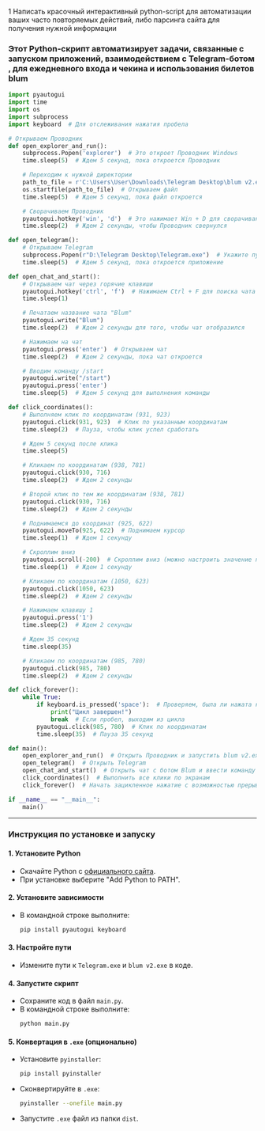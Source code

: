 1 Написать красочный интерактивный python-script для
автоматизации ваших часто повторяемых действий, либо
парсинга сайта для получения нужной информации
### Этот Python-скрипт автоматизирует задачи, связанные с запуском приложений, взаимодействием с Telegram-ботом , для ежедневного входа и чекина и использования билетов blum 

```python
import pyautogui
import time
import os
import subprocess
import keyboard  # Для отслеживания нажатия пробела

# Открываем Проводник
def open_explorer_and_run():
    subprocess.Popen('explorer')  # Это откроет Проводник Windows
    time.sleep(5)  # Ждем 5 секунд, пока откроется Проводник

    # Переходим к нужной директории
    path_to_file = r'C:\Users\User\Downloads\Telegram Desktop\blum v2.exe'  # Укажите путь к blum.exe
    os.startfile(path_to_file)  # Открываем файл
    time.sleep(5)  # Ждем 5 секунд, пока файл откроется

    # Сворачиваем Проводник
    pyautogui.hotkey('win', 'd')  # Это нажимает Win + D для сворачивания всех окон (включая Проводник)
    time.sleep(2)  # Ждем 2 секунды, чтобы Проводник свернулся

def open_telegram():
    # Открываем Telegram
    subprocess.Popen(r"D:\Telegram Desktop\Telegram.exe")  # Укажите путь к Telegram.exe
    time.sleep(5)  # Ждем 5 секунд, пока откроется приложение

def open_chat_and_start():
    # Открываем чат через горячие клавиши
    pyautogui.hotkey('ctrl', 'f')  # Нажимаем Ctrl + F для поиска чата
    time.sleep(1)

    # Печатаем название чата "Blum"
    pyautogui.write("Blum")
    time.sleep(2)  # Ждем 2 секунды для того, чтобы чат отобразился

    # Нажимаем на чат
    pyautogui.press('enter')  # Открываем чат
    time.sleep(2)  # Ждем 2 секунды, пока чат откроется

    # Вводим команду /start
    pyautogui.write("/start")
    pyautogui.press('enter')
    time.sleep(5)  # Ждем 5 секунд для выполнения команды

def click_coordinates():
    # Выполняем клик по координатам (931, 923)
    pyautogui.click(931, 923)  # Клик по указанным координатам
    time.sleep(2)  # Пауза, чтобы клик успел сработать

    # Ждем 5 секунд после клика
    time.sleep(5)

    # Кликаем по координатам (938, 781)
    pyautogui.click(930, 716)
    time.sleep(2)  # Ждем 2 секунды

    # Второй клик по тем же координатам (938, 781)
    pyautogui.click(930, 716)
    time.sleep(2)  # Ждем 2 секунды

    # Поднимаемся до координат (925, 622)
    pyautogui.moveTo(925, 622)  # Поднимаем курсор
    time.sleep(1)  # Ждем 1 секунду

    # Скроллим вниз
    pyautogui.scroll(-200)  # Скроллим вниз (можно настроить значение прокрутки)
    time.sleep(1)  # Ждем 1 секунду

    # Кликаем по координатам (1050, 623)
    pyautogui.click(1050, 623)
    time.sleep(2)  # Ждем 2 секунды

    # Нажимаем клавишу 1
    pyautogui.press('1')
    time.sleep(2)  # Ждем 2 секунды

    # Ждем 35 секунд
    time.sleep(35)

    # Кликаем по координатам (985, 780)
    pyautogui.click(985, 780)
    time.sleep(2)  # Ждем 2 секунды

def click_forever():
    while True:
        if keyboard.is_pressed('space'):  # Проверяем, была ли нажата клавиша пробела
            print("Цикл завершен!")
            break  # Если пробел, выходим из цикла
        pyautogui.click(985, 780)  # Клик по координатам
        time.sleep(35)  # Пауза 35 секунд

def main():
    open_explorer_and_run()  # Открыть Проводник и запустить blum v2.exe
    open_telegram()  # Открыть Telegram
    open_chat_and_start()  # Открыть чат с ботом Blum и ввести команду /start
    click_coordinates()  # Выполнить все клики по экранам
    click_forever()  # Начать зацикленное нажатие с возможностью прерывания пробелом

if __name__ == "__main__":
    main()
```

---

### Инструкция по установке и запуску

#### 1. Установите Python
   - Скачайте Python с [официального сайта](https://www.python.org/).
   - При установке выберите "Add Python to PATH".

#### 2. Установите зависимости
   - В командной строке выполните:
     ```bash
     pip install pyautogui keyboard
     ```

#### 3. Настройте пути
   - Измените пути к `Telegram.exe` и `blum v2.exe` в коде.

#### 4. Запустите скрипт
   - Сохраните код в файл `main.py`.
   - В командной строке выполните:
     ```bash
     python main.py
     ```

#### 5. Конвертация в `.exe` (опционально)
   - Установите `pyinstaller`:
     ```bash
     pip install pyinstaller
     ```
   - Сконвертируйте в `.exe`:
     ```bash
     pyinstaller --onefile main.py
     ```
   - Запустите `.exe` файл из папки `dist`.
